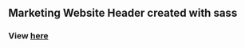 ## Marketing Website Header created with sass

### View [here](https://jenniferr326.github.io/sass-practice/)

